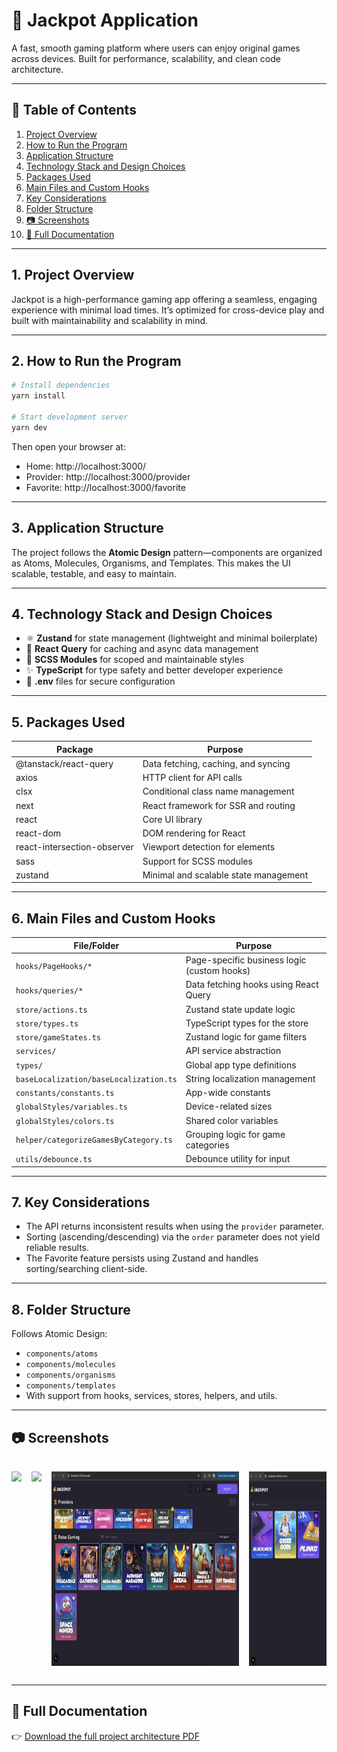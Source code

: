 
# 🎰 Jackpot Application

A fast, smooth gaming platform where users can enjoy original games across devices. Built for performance, scalability, and clean code architecture.

---

## 📑 Table of Contents

1. [Project Overview](#project-overview)  
2. [How to Run the Program](#how-to-run-the-program)  
3. [Application Structure](#application-structure)  
4. [Technology Stack and Design Choices](#technology-stack-and-design-choices)  
5. [Packages Used](#packages-used)  
6. [Main Files and Custom Hooks](#main-files-and-custom-hooks)  
7. [Key Considerations](#key-considerations)  
8. [Folder Structure](#folder-structure)  
9. [📷 Screenshots](#-screenshots)  
10. [📄 Full Documentation](#-full-documentation)

---

## 1. Project Overview

Jackpot is a high-performance gaming app offering a seamless, engaging experience with minimal load times. It’s optimized for cross-device play and built with maintainability and scalability in mind.

---

## 2. How to Run the Program

```bash
# Install dependencies
yarn install

# Start development server
yarn dev
```

Then open your browser at:  
- Home: http://localhost:3000/  
- Provider: http://localhost:3000/provider  
- Favorite: http://localhost:3000/favorite  

---

## 3. Application Structure

The project follows the **Atomic Design** pattern—components are organized as Atoms, Molecules, Organisms, and Templates. This makes the UI scalable, testable, and easy to maintain.

---

## 4. Technology Stack and Design Choices

- ⚛ **Zustand** for state management (lightweight and minimal boilerplate)
- 🔁 **React Query** for caching and async data management
- 🎨 **SCSS Modules** for scoped and maintainable styles
- ✨ **TypeScript** for type safety and better developer experience
- 🔐 **.env** files for secure configuration

---

## 5. Packages Used

| Package                       | Purpose                                                   |
|------------------------------|-----------------------------------------------------------|
| @tanstack/react-query        | Data fetching, caching, and syncing                       |
| axios                        | HTTP client for API calls                                 |
| clsx                         | Conditional class name management                         |
| next                         | React framework for SSR and routing                       |
| react                        | Core UI library                                           |
| react-dom                    | DOM rendering for React                                   |
| react-intersection-observer  | Viewport detection for elements                          |
| sass                         | Support for SCSS modules                                 |
| zustand                      | Minimal and scalable state management                    |

---

## 6. Main Files and Custom Hooks

| File/Folder                            | Purpose                                         |
|----------------------------------------|-------------------------------------------------|
| `hooks/PageHooks/*`                    | Page-specific business logic (custom hooks)     |
| `hooks/queries/*`                      | Data fetching hooks using React Query           |
| `store/actions.ts`                     | Zustand state update logic                      |
| `store/types.ts`                       | TypeScript types for the store                  |
| `store/gameStates.ts`                  | Zustand logic for game filters                  |
| `services/`                             | API service abstraction                         |
| `types/`                                | Global app type definitions                     |
| `baseLocalization/baseLocalization.ts` | String localization management                  |
| `constants/constants.ts`               | App-wide constants                              |
| `globalStyles/variables.ts`            | Device-related sizes                            |
| `globalStyles/colors.ts`               | Shared color variables                          |
| `helper/categorizeGamesByCategory.ts`  | Grouping logic for game categories              |
| `utils/debounce.ts`                    | Debounce utility for input                      |

---

## 7. Key Considerations

- The API returns inconsistent results when using the `provider` parameter.
- Sorting (ascending/descending) via the `order` parameter does not yield reliable results.
- The Favorite feature persists using Zustand and handles sorting/searching client-side.

---

## 8. Folder Structure

Follows Atomic Design:
- `components/atoms`
- `components/molecules`
- `components/organisms`
- `components/templates`
- With support from hooks, services, stores, helpers, and utils.

---

## 📷 Screenshots

<div style="display: flex; overflow-x: auto; gap: 1rem; padding: 1rem 0;">
  <img src="https://github.com/hack5hu/jackpot/blob/main/public/1-jackpot-homepage.png?raw=true" width="300" />
  <img src="https://github.com/hack5hu/jackpot/blob/main/public/2-jackpot-search.png?raw=true" width="300" />
  <img src="https://github.com/hack5hu/jackpot/blob/main/public/3-jackpot-provider.png?raw=true" width="300" />
  <img src="https://github.com/hack5hu/jackpot/blob/main/public/4-jackpot-favorite-sort.png?raw=true" width="300" />
  <img src="https://github.com/hack5hu/jackpot/blob/main/public/5-jackpot-favorite-unsort.png?raw=true" width="300" />
  <img src="https://github.com/hack5hu/jackpot/blob/main/public/6-jackpot-category-sort.png?raw=true" width="300" />
  <img src="https://github.com/hack5hu/jackpot/blob/main/public/7-jackpot-catgeory-unsort.png?raw=true" width="300" />
  <img src="https://github.com/hack5hu/jackpot/blob/main/public/8-jackpot-mobile.png?raw=true" width="150" />
  <img src="https://github.com/hack5hu/jackpot/blob/main/public/9-jackpot-mobile.png?raw=true" width="150" />
  <img src="https://github.com/hack5hu/jackpot/blob/main/public/10-jackpot-mobile.png?raw=true" width="150" />
</div>

---

## 📄 Full Documentation

👉 [Download the full project architecture PDF](https://github.com/hack5hu/jackpot/blob/main/Jackpot%20Application%20-%20Setup%20and%20Architecture%20Overview%20-%20Priyanshu.pdf)
